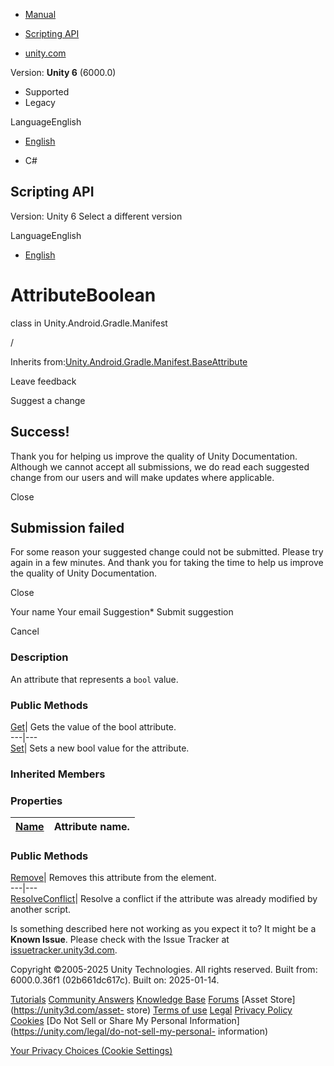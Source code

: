 [ ]()

  * [Manual](../Manual/index.html)
  * [Scripting API](../ScriptReference/index.html)

  * [unity.com](https://unity.com/)

Version: **Unity 6** (6000.0)

  * Supported
  * Legacy

LanguageEnglish

  * [English]()

  * C#

[ ](https://docs.unity3d.com)

## Scripting API

Version: Unity 6 Select a different version

LanguageEnglish

  * [English]()

# AttributeBoolean

class in Unity.Android.Gradle.Manifest

/

Inherits
from:[Unity.Android.Gradle.Manifest.BaseAttribute](Unity.Android.Gradle.Manifest.BaseAttribute.html)

Leave feedback

Suggest a change

## Success!

Thank you for helping us improve the quality of Unity Documentation. Although
we cannot accept all submissions, we do read each suggested change from our
users and will make updates where applicable.

Close

## Submission failed

For some reason your suggested change could not be submitted. Please <a>try
again</a> in a few minutes. And thank you for taking the time to help us
improve the quality of Unity Documentation.

Close

Your name Your email Suggestion* Submit suggestion

Cancel

[ ]()

### Description

An attribute that represents a `bool` value.

### Public Methods

[Get](Unity.Android.Gradle.Manifest.AttributeBoolean.Get.html)| Gets the value
of the bool attribute.  
---|---  
[Set](Unity.Android.Gradle.Manifest.AttributeBoolean.Set.html)| Sets a new
bool value for the attribute.  
  
### Inherited Members

### Properties

[Name](Unity.Android.Gradle.Manifest.BaseAttribute.Name.html)| Attribute name.  
---|---  
  
### Public Methods

[Remove](Unity.Android.Gradle.Manifest.BaseAttribute.Remove.html)| Removes
this attribute from the element.  
---|---  
[ResolveConflict](Unity.Android.Gradle.Manifest.BaseAttribute.ResolveConflict.html)|
Resolve a conflict if the attribute was already modified by another script.  
  
Is something described here not working as you expect it to? It might be a
**Known Issue**. Please check with the Issue Tracker at
[issuetracker.unity3d.com](https://issuetracker.unity3d.com).

Copyright ©2005-2025 Unity Technologies. All rights reserved. Built from:
6000.0.36f1 (02b661dc617c). Built on: 2025-01-14.

[Tutorials](https://unity3d.com/learn) [Community
Answers](https://answers.unity3d.com) [Knowledge
Base](https://support.unity3d.com/hc/en-us)
[Forums](https://forum.unity3d.com) [Asset Store](https://unity3d.com/asset-
store) [Terms of use](https://docs.unity3d.com/Manual/TermsOfUse.html)
[Legal](https://unity.com/legal) [Privacy
Policy](https://unity.com/legal/privacy-policy)
[Cookies](https://unity.com/legal/cookie-policy) [Do Not Sell or Share My
Personal Information](https://unity.com/legal/do-not-sell-my-personal-
information)

[Your Privacy Choices (Cookie Settings)](javascript:void\(0\);)

